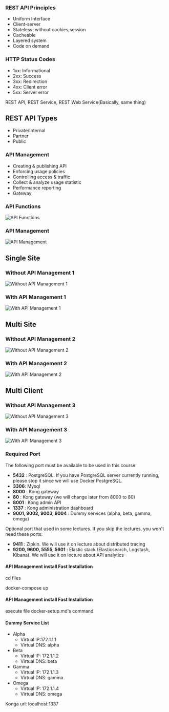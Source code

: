 ### REST API Principles

* Uniform Interface
* Client-server
* Stateless: without cookies,session
* Cacheable
* Layered system
* Code on demand

### HTTP Status Codes

* 1xx: Informational
* 2xx: Success
* 3xx: Redirection
* 4xx: Client error
* 5xx: Server error

REST API, REST Service, REST Web Service(Basically, same thing)

## REST API Types

* Private/Internal
* Partner
* Public

### API Management

* Creating & publishing API
* Enforcing usage policies
* Controlling access & traffic
* Collect & analyze usage statistic
* Performance reporting
* Gateway

### API Functions

![API Functions](./images/Capture.PNG)

### API Management

![API Management](./images/Capture2.PNG)



## Single Site

### Without API Management 1

![Without API Management 1](./images/Capture3.PNG)

### With API Management 1

![With API Management 1](./images/Capture4.PNG)



## Multi Site

### Without API Management 2 

![Without API Management 2](./images/Capture5.PNG)

### With API Management 2

![With API Management 2](./images/Capture6.PNG)





## Multi Client

### Without API Management 3

![Without API Management 3](./images/Capture7.PNG)

### With API Management 3

![With API Management 3](./images/Capture8.PNG)



### Required Port

The following port must be available to be used in this course:

- **5432** : PostgreSQL. If you have PostgreSQL server currently running, please stop it since we will use Docker PostgreSQL.
- **3306**:  Mysql
- **8000** : Kong gateway
- **80** : Kong gateway (we will change later from 8000 to 80)
- **8001** : Kong admin API
- **1337** : Kong administration dashboard
- **9001, 9002, 9003, 9004** : Dummy services (alpha, beta, gamma, omega)

Optional port that used in some lectures. If you skip the lectures, you won't need these ports:

- **9411** : Zipkin. We will use it on lecture about distributed tracing
- **9200, 9600, 5555, 5601** : Elastic stack (Elasticsearch, Logstash, Kibana). We will use it on lecture about API analytics

#### API Management install Fast Installation

cd files

docker-compose up 

#### API Management install Fast Installation

execute file docker-setup.md's command

#### Dummy Service List

* Alpha
  * Virtual IP:172.1.1.1
  * Virtual DNS: alpha
* Beta
  * Virtual IP: 172.1.1.2
  * Virtual DNS: beta
* Gamma
  * Virtual IP: 172.1.1.3
  * Virtual DNS: gamma
* Omega
  * Virtual IP: 172.1.1.4
  * Virtual DNS: omega

Konga url: localhost:1337

